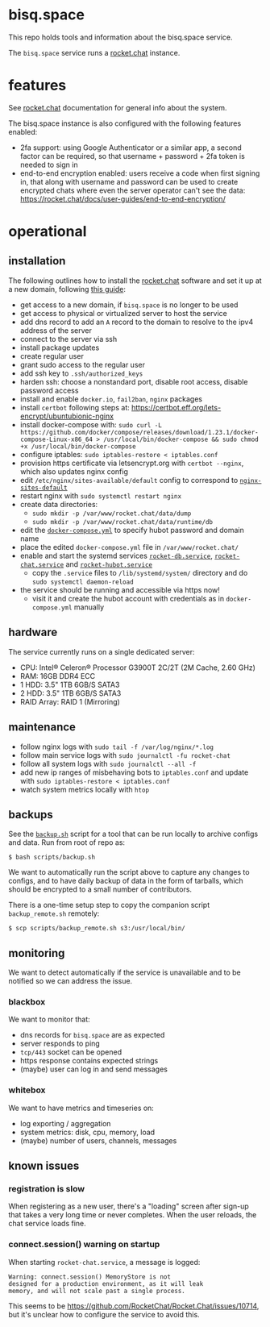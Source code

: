 # bisq.space

This repo holds tools and information about the bisq.space service.

The `bisq.space` service runs a [rocket.chat](https://rocket.chat) instance.

# features

See [rocket.chat](https://rocket.chat) documentation for general info about the
system.

The bisq.space instance is also configured with the following features enabled:

- 2fa support: using Google Authenticator or a similar app, a second factor can be required,
  so that username + password + 2fa token is needed to sign in
- end-to-end encryption enabled: users receive a code when first signing in, that along with username and password can be used
  to create encrypted chats where even the server operator can't see the data: https://rocket.chat/docs/user-guides/end-to-end-encryption/

# operational

## installation

The following outlines how to install the [rocket.chat](https://rocket.chat) software
and set it up at a new domain, following [this guide](https://rocket.chat/docs/installation/docker-containers/):

- get access to a new domain, if `bisq.space` is no longer to be used
- get access to physical or virtualized server to host the service
- add dns record to add an `A` record to the domain to resolve to the ipv4 address of the server
- connect to the server via ssh
- install package updates
- create regular user
- grant sudo access to the regular user
- add ssh key to `.ssh/authorized_keys`
- harden ssh: choose a nonstandard port, disable root access, disable password access
- install and enable `docker.io`, `fail2ban`, `nginx` packages
- install `certbot` following steps at: https://certbot.eff.org/lets-encrypt/ubuntubionic-nginx
- install docker-compose with: `sudo curl -L https://github.com/docker/compose/releases/download/1.23.1/docker-compose-Linux-x86_64 > /usr/local/bin/docker-compose && sudo chmod +x /usr/local/bin/docker-compose`
- configure iptables: `sudo iptables-restore < iptables.conf`
- provision https certificate via letsencrypt.org with `certbot --nginx`, which also updates nginx config
- edit `/etc/nginx/sites-available/default` config to correspond to [`nginx-sites-default`](conf/nginx-sites-default)
- restart nginx with `sudo systemctl restart nginx`
- create data directories:
  - `sudo mkdir -p /var/www/rocket.chat/data/dump`
  - `sudo mkdir -p /var/www/rocket.chat/data/runtime/db`
- edit the [`docker-compose.yml`](conf/docker-compose.yml) to specify hubot password and domain name
- place the edited `docker-compose.yml` file in `/var/www/rocket.chat/`
- enable and start the systemd services [`rocket-db.service`](conf/rocket-db.service), [`rocket-chat.service`](conf/rocket-chat.service) and [`rocket-hubot.service`](conf/rocket-hubot.service)
  - copy the `.service` files to `/lib/systemd/system/` directory and do `sudo systemctl daemon-reload`
- the service should be running and accessible via https now!
  - visit it and create the hubot account with credentials as in `docker-compose.yml` manually

## hardware

The service currently runs on a single dedicated server:

- CPU: Intel® Celeron® Processor G3900T 2C/2T (2M Cache, 2.60 GHz)
- RAM: 16GB DDR4 ECC
- 1 HDD: 3.5" 1TB 6GB/S SATA3
- 2 HDD: 3.5" 1TB 6GB/S SATA3
- RAID Array: RAID 1 (Mirroring)

## maintenance

- follow nginx logs with `sudo tail -f /var/log/nginx/*.log`
- follow main service logs with `sudo journalctl -fu rocket-chat`
- follow all system logs with `sudo journalctl --all -f`
- add new ip ranges of misbehaving bots to `iptables.conf` and update with `sudo iptables-restore < iptables.conf`
- watch system metrics locally with `htop`

## backups

See the [`backup.sh`](scripts/backup.sh) script for a tool that can be run locally to archive configs
and data. Run from root of repo as:

```
$ bash scripts/backup.sh
```

We want to automatically run the script above to capture any changes to configs, and to have daily backup
of data in the form of tarballs, which should be encrypted to a small number of contributors.

There is a one-time setup step to copy the companion script `backup_remote.sh` remotely:

```
$ scp scripts/backup_remote.sh s3:/usr/local/bin/
```

## monitoring

We want to detect automatically if the service is unavailable and to be notified so we can
address the issue.

### blackbox

We want to monitor that:

- dns records for `bisq.space` are as expected
- server responds to ping
- `tcp/443` socket can be opened
- https response contains expected strings
- (maybe) user can log in and send messages

### whitebox

We want to have metrics and timeseries on:

- log exporting / aggregation
- system metrics: disk, cpu, memory, load
- (maybe) number of users, channels, messages

## known issues

### registration is slow

When registering as a new user, there's a "loading" screen after sign-up that takes
a very long time or never completes. When the user reloads, the chat service loads fine.

### connect.session() warning on startup

When starting `rocket-chat.service`, a message is logged:

```
Warning: connect.session() MemoryStore is not
designed for a production environment, as it will leak
memory, and will not scale past a single process.
```

This seems to be https://github.com/RocketChat/Rocket.Chat/issues/10714, but it's
unclear how to configure the service to avoid this.
